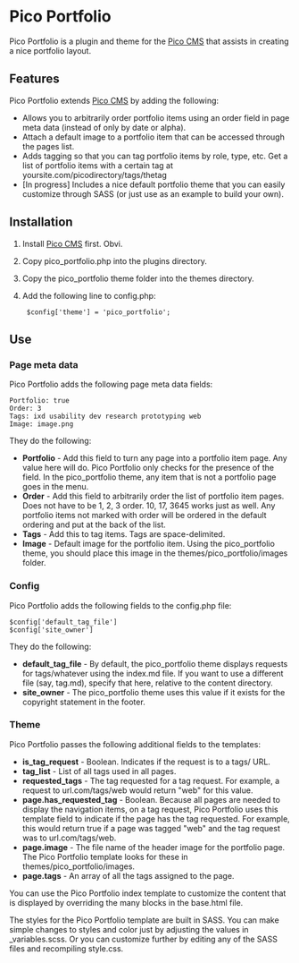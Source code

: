 # Pico Portfolio

Pico Portfolio is a plugin and theme for the [Pico CMS](http://picocms.org/) that assists in creating a nice portfolio layout.

## Features

Pico Portfolio extends [Pico CMS](http://picocms.org/) by adding the following:

* Allows you to arbitrarily order portfolio items using an order field in page meta data (instead of only by date or alpha).
* Attach a default image to a portfolio item that can be accessed through the pages list.
* Adds tagging so that you can tag portfolio items by role, type, etc. Get a list of portfolio items with a certain tag at yoursite.com/picodirectory/tags/thetag
* [In progress] Includes a nice default portfolio theme that you can easily customize through SASS (or just use as an example to build your own).

## Installation

1. Install [Pico CMS](http://picocms.org/) first. Obvi.

1. Copy pico_portfolio.php into the plugins directory.

1. Copy the pico_portfolio theme folder into the themes directory.

1. Add the following line to config.php:

		$config['theme'] = 'pico_portfolio'; 

## Use

### Page meta data

Pico Portfolio adds the following page meta data fields:

	Portfolio: true
	Order: 3
	Tags: ixd usability dev research prototyping web
	Image: image.png 
	
They do the following:

* __Portfolio__ - Add this field to turn any page into a portfolio item page. Any value here will do. Pico Portfolio only checks for the presence of the field. In the pico_portfolio theme, any item that is not a portfolio page goes in the menu.
* __Order__ - Add this field to arbitrarily order the list of portfolio item pages. Does not have to be 1, 2, 3 order. 10, 17, 3645 works just as well. Any portfolio items not marked with order will be ordered in the default ordering and put at the back of the list.
* __Tags__ - Add this to tag items. Tags are space-delimited.
* __Image__ - Default image for the portfolio item. Using the pico_portfolio theme, you should place this image in the themes/pico_portfolio/images folder.

### Config

Pico Portfolio adds the following fields to the config.php file:

	$config['default_tag_file']
	$config['site_owner']
	
They do the following:

* __default_tag_file__ - By default, the pico_portfolio theme displays requests for tags/whatever using the index.md file. If you want to use a different file (say, tag.md), specify that here, relative to the content directory.
* __site_owner__ - The pico_portfolio theme uses this value if it exists for the copyright statement in the footer.

### Theme

Pico Portfolio passes the following additional fields to the templates:

- __is_tag_request__ - Boolean. Indicates if the request is to a tags/ URL.
- __tag_list__ - List of all tags used in all pages.
- __requested_tags__ - The tag requested for a tag request. For example, a request to url.com/tags/web would return "web" for this value.
- __page.has_requested_tag__ - Boolean. Because all pages are needed to display the navigation items, on a tag request, Pico Portfolio uses this template field to indicate if the page has the tag requested. For example, this would return true if a page was tagged "web" and the tag request was to url.com/tags/web.
- __page.image__ - The file name of the header image for the portfolio page. The Pico Portfolio template looks for these in themes/pico_portfolio/images.
- __page.tags__ - An array of all the tags assigned to the page.

You can use the Pico Portfolio index template to customize the content that is displayed by overriding the many blocks in the base.html file.

The styles for the Pico Portfolio template are built in SASS. You can make simple changes to styles and color just by adjusting the values in _variables.scss. Or you can customize further by editing any of the SASS files and recompiling style.css.